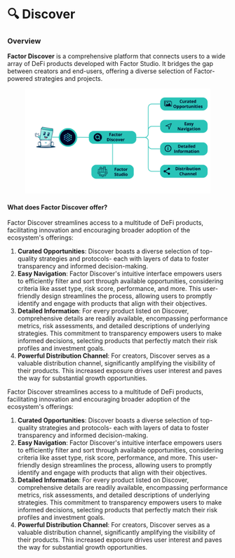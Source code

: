 # 🔍 Discover

### Overview

**Factor Discover** is a comprehensive platform that connects users to a wide array of DeFi products developed with Factor Studio. It bridges the gap between creators and end-users, offering a diverse selection of Factor-powered strategies and projects.

<figure><img src="../../.gitbook/assets/Factor Discover.png" alt=""><figcaption></figcaption></figure>

#### **What does Factor Discover offer?**

Factor Discover streamlines access to a multitude of DeFi products, facilitating innovation and encouraging broader adoption of the ecosystem's offerings:

1. **Curated Opportunities**: Discover boasts a diverse selection of top-quality strategies and protocols- each with layers of data to foster transparency and informed decision-making.
2. **Easy Navigation**: Factor Discover's intuitive interface empowers users to efficiently filter and sort through available opportunities, considering criteria like asset type, risk score, performance, and more. This user-friendly design streamlines the process, allowing users to promptly identify and engage with products that align with their objectives.
3. **Detailed Information**: For every product listed on Discover, comprehensive details are readily available, encompassing performance metrics, risk assessments, and detailed descriptions of underlying strategies. This commitment to transparency empowers users to make informed decisions, selecting products that perfectly match their risk profiles and investment goals.
4. **Powerful Distribution Channel**: For creators, Discover serves as a valuable distribution channel, significantly amplifying the visibility of their products. This increased exposure drives user interest and paves the way for substantial growth opportunities.

Factor Discover streamlines access to a multitude of DeFi products, facilitating innovation and encouraging broader adoption of the ecosystem's offerings:

1. **Curated Opportunities**: Discover boasts a diverse selection of top-quality strategies and protocols- each with layers of data to foster transparency and informed decision-making.
2. **Easy Navigation**: Factor Discover's intuitive interface empowers users to efficiently filter and sort through available opportunities, considering criteria like asset type, risk score, performance, and more. This user-friendly design streamlines the process, allowing users to promptly identify and engage with products that align with their objectives.
3. **Detailed Information**: For every product listed on Discover, comprehensive details are readily available, encompassing performance metrics, risk assessments, and detailed descriptions of underlying strategies. This commitment to transparency empowers users to make informed decisions, selecting products that perfectly match their risk profiles and investment goals.
4. **Powerful Distribution Channel**: For creators, Discover serves as a valuable distribution channel, significantly amplifying the visibility of their products. This increased exposure drives user interest and paves the way for substantial growth opportunities.
